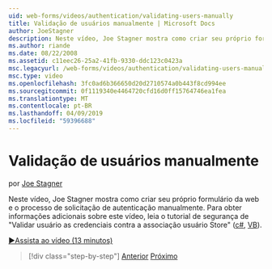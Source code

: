 ```yaml
---
uid: web-forms/videos/authentication/validating-users-manually
title: Validação de usuários manualmente | Microsoft Docs
author: JoeStagner
description: Neste vídeo, Joe Stagner mostra como criar seu próprio formulário da web e o processo de solicitação de autenticação manualmente. Para obter mais informações sobre esse vi...
ms.author: riande
ms.date: 08/22/2008
ms.assetid: c11eec26-25a2-41fb-9330-ddc123c0423a
msc.legacyurl: /web-forms/videos/authentication/validating-users-manually
msc.type: video
ms.openlocfilehash: 3fc0ad6b366650d20d2710574a0b443f8cd994ee
ms.sourcegitcommit: 0f1119340e4464720cfd16d0ff15764746ea1fea
ms.translationtype: MT
ms.contentlocale: pt-BR
ms.lasthandoff: 04/09/2019
ms.locfileid: "59396688"
---
```

# <a name="validating-users-manually"></a>Validação de usuários manualmente

por [Joe Stagner](https://github.com/JoeStagner)

Neste vídeo, Joe Stagner mostra como criar seu próprio formulário da web e o processo de solicitação de autenticação manualmente. Para obter informações adicionais sobre este vídeo, leia o tutorial de segurança de "Validar usuário as credenciais contra a associação usuário Store" ([c#](../../overview/older-versions-security/membership/validating-user-credentials-against-the-membership-user-store-cs.md), [VB](../../overview/older-versions-security/membership/validating-user-credentials-against-the-membership-user-store-vb.md)).

[&#9654;Assista ao vídeo (13 minutos)](https://channel9.msdn.com/Blogs/ASP-NET-Site-Videos/validating-users-manually)

> [!div class="step-by-step"]
> [Anterior](creating-user-accounts-programmatically.md)
> [Próximo](validating-users-with-the-login-control.md)
